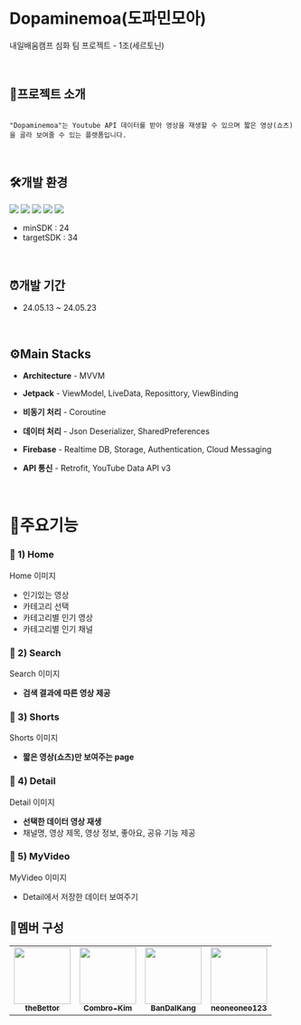 # Dopaminemoa(도파민모아)
내일배움캠프 심화 팀 프로젝트 - 1조(세르토닌)

</br>

## 📱프로젝트 소개

```

"Dopaminemoa"는 Youtube API 데이터를 받아 영상을 재생할 수 있으며 짧은 영상(쇼츠)을 골라 보여줄 수 있는 플랫폼입니다.

```

</br>

## 🛠️개발 환경
<img src="https://img.shields.io/badge/Android-3DDC84?style=flat-square&logo=Android&logoColor=white"/> <img src="https://img.shields.io/badge/AndroidStudio-3DDC84?style=flat-square&logo=AndroidStudio&logoColor=white"/> <img src="https://img.shields.io/badge/Kotlin-7F52FF?style=flat-square&logo=Kotlin&logoColor=white"/> <img src="https://img.shields.io/badge/git-F05032?style=flat-square&logo=git&logoColor=white"> <img src="https://img.shields.io/badge/github-181717?style=flat-square&logo=github&logoColor=white">
* minSDK : 24
* targetSDK : 34

</br>

## ⏰개발 기간
* 24.05.13 ~ 24.05.23

</br>

## ⚙️Main Stacks

* **Architecture** - MVVM

* **Jetpack** - ViewModel, LiveData, Reposittory, ViewBinding

* **비동기 처리** - Coroutine

* **데이터 처리** - Json Deserializer, SharedPreferences

* **Firebase** - Realtime DB, Storage, Authentication, Cloud Messaging

* **API 통신** - Retrofit, YouTube Data API v3

</br>

# 📌주요기능

### **📍 1) Home**

Home 이미지

- 인기있는 영상
- 카테고리 선택
- 카테고리별 인기 영상
- 카테고리별 인기 채널


### **📍 2) Search**

Search 이미지


- **검색 결과에 따른 영상 제공**


### **📍 3) Shorts**

Shorts 이미지


- **짧은 영상(쇼츠)만 보여주는 page**


### **📍 4) Detail**

Detail 이미지


- **선택한 데이터 영상 재생**
- 채널명, 영상 제목, 영상 정보, 좋아요, 공유 기능 제공


### **📍 5) MyVideo**

MyVideo 이미지


- Detail에서 저장한 데이터 보여주기




## 👥멤버 구성

<table>
  <tbody>
    <tr>
      <td align="center"><a href="https://github.com/theBettor"><img src="https://avatars.githubusercontent.com/u/89888486?v=4" width="100px;"><br /><sub><b>theBettor</b></sub></a><br /></a></td>
      <td align="center"><a href="https://github.com/Combro-Kim"><img src="https://avatars.githubusercontent.com/u/84631435?s=400&v=4" width="100px;"><br /><sub><b>Combro-Kim</b></sub></a><br /></a></td>
      <td align="center"><a href="https://github.com/BanDalKang"><img src="https://avatars.githubusercontent.com/u/77070839?v=4" width="100px;"><br /><sub><b>BanDalKang</b></sub></a><br /></a></td>
      <td align="center"><a href="https://github.com/neoneoneo123"><img src="https://avatars.githubusercontent.com/u/128209823?v=4" width="100px;"><br /><sub><b>neoneoneo123</b></sub></a><br /></a></td>
     <tr/>
  </tbody>
</table>

